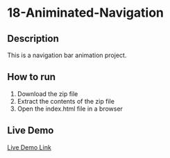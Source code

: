 # 18-Animinated-Navigation

## Description

This is a navigation bar animation project.

## How to run

1. Download the zip file
2. Extract the contents of the zip file
3. Open the index.html file in a browser

## Live Demo

[Live Demo Link](https://asadmoinuddin152.github.io/18-Animinated-Navigation/)
